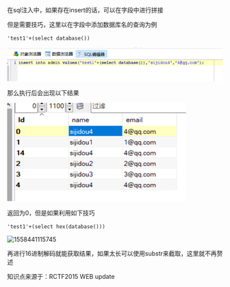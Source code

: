 在sql注入中，如果存在insert的话，可以在字段中进行拼接

但是需要技巧，这里以在字段中添加数据库名的查询为例

```
'test1'+(select database())
```

![1558440861774](img/Insert-tips1.png)

那么执行后会出现以下结果

![1558441007108](img/Insert-tips2.png)

返回为0，但是如果利用如下技巧

```
'test1'+(select hex(database()))
```

![1558441115745](img/Insert-tip3.png)

再进行16进制解码就能获取结果，如果太长可以使用substr来截取，这里就不再赘述

知识点来源于：RCTF2015 WEB update
